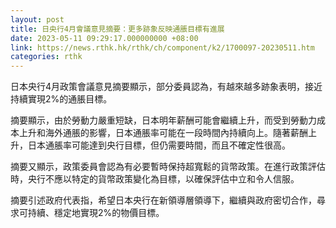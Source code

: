 ```yaml
---
layout: post
title: 日央行4月會議意見摘要：更多跡象反映通脹目標有進展
date: 2023-05-11 09:29:17.000000000 +08:00
link: https://news.rthk.hk/rthk/ch/component/k2/1700097-20230511.htm
categories: rthk
---
```


日本央行4月政策會議意見摘要顯示，部分委員認為，有越來越多跡象表明，接近持續實現2%的通脹目標。

摘要顯示，由於勞動力嚴重短缺，日本明年薪酬可能會繼續上升，而受到勞動力成本上升和海外通脹的影響，日本通脹率可能在一段時間內持續向上。隨著薪酬上升，日本通脹率可能達到央行目標，但仍需要時間，而且不確定性很高。

摘要又顯示，政策委員會認為有必要暫時保持超寬鬆的貨幣政策。在進行政策評估時，央行不應以特定的貨幣政策變化為目標，以確保評估中立和令人信服。

摘要引述政府代表指，希望日本央行在新領導層領導下，繼續與政府密切合作，尋求可持續、穩定地實現2%的物價目標。
